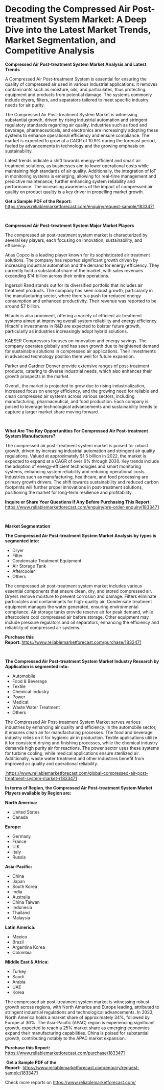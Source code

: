 <p><h1>Decoding the Compressed Air Post-treatment System Market: A Deep Dive into the Latest Market Trends, Market Segmentation, and Competitive Analysis</h1></p><p><strong>Compressed Air Post-treatment System Market Analysis and Latest Trends</strong></p>
<p><p>A Compressed Air Post-treatment System is essential for ensuring the quality of compressed air used in various industrial applications. It removes contaminants such as moisture, oils, and particulates, thus protecting equipment and products from potential damage. The systems commonly include dryers, filters, and separators tailored to meet specific industry needs for air purity.</p><p>The Compressed Air Post-treatment System Market is witnessing substantial growth, driven by rising industrial automation and stringent regulatory standards regarding air quality. Industries such as food and beverage, pharmaceuticals, and electronics are increasingly adopting these systems to enhance operational efficiency and ensure compliance. The market is expected to grow at a CAGR of 10.9% during the forecast period, fueled by advancements in technology and the growing emphasis on sustainability.</p><p>Latest trends indicate a shift towards energy-efficient and smart air treatment solutions, as businesses aim to lower operational costs while maintaining high standards of air quality. Additionally, the integration of IoT in monitoring systems is emerging, allowing for real-time management and predictive maintenance, further enhancing system reliability and performance. The increasing awareness of the impact of compressed air quality on product quality is a key driver in propelling market growth.</p></p>
<p><strong>Get a Sample PDF of the Report:&nbsp;</strong> <a href="https://www.reliablemarketforecast.com/enquiry/request-sample/1833471?utm_campaign=1893&utm_medium=2&utm_source=Github&utm_content=ia&utm_term=01012025&utm_id=compressed-air-post-treatment-system">https://www.reliablemarketforecast.com/enquiry/request-sample/1833471</a></p>
<p>&nbsp;</p>
<p><strong>Compressed Air Post-treatment System Major Market Players</strong></p>
<p><p>The compressed air post-treatment system market is characterized by several key players, each focusing on innovation, sustainability, and efficiency. </p><p>Atlas Copco is a leading player known for its sophisticated air treatment solutions. The company has reported significant growth driven by increasing industrial automation and the demand for energy efficiency. They currently hold a substantial share of the market, with sales revenues exceeding $14 billion across their entire operations.</p><p>Ingersoll Rand stands out for its diversified portfolio that includes air treatment products. The company has seen robust growth, particularly in the manufacturing sector, where there's a push for reduced energy consumption and enhanced productivity. Their revenue was reported to be around $7 billion.</p><p>Hitachi is also prominent, offering a variety of efficient air treatment systems aimed at improving overall system reliability and energy efficiency. Hitachi's investments in R&D are expected to bolster future growth, particularly as industries increasingly adopt hybrid solutions.</p><p>KAESER Compressors focuses on innovation and energy savings. The company operates globally and has seen growth due to heightened demand for sustainable solutions in compressed air applications. Their investments in advanced technology position them well for future expansion.</p><p>Parker and Gardner Denver provide extensive ranges of post-treatment products, catering to diverse industrial needs, which also enhances their growth prospects in the market.</p><p>Overall, the market is projected to grow due to rising industrialization, increased focus on energy efficiency, and the growing need for reliable and clean compressed air systems across various sectors, including manufacturing, pharmaceutical, and food production. Each company is poised to leverage technological advancements and sustainability trends to capture a larger market share moving forward.</p></p>
<p>&nbsp;</p>
<p><strong>What Are The Key Opportunities For Compressed Air Post-treatment System Manufacturers?</strong></p>
<p><p>The compressed air post-treatment system market is poised for robust growth, driven by increasing industrial automation and stringent air quality regulations. Valued at approximately $1.5 billion in 2022, the market is expected to expand at a CAGR of over 6% through 2030. Key trends include the adoption of energy-efficient technologies and smart monitoring systems, enhancing system reliability and reducing operational costs. Industries such as manufacturing, healthcare, and food processing are primary growth drivers. The shift towards sustainability and reduced carbon footprints will further propel innovations in post-treatment solutions, positioning the market for long-term resilience and profitability.</p></p>
<p><strong>Inquire or Share Your Questions If Any Before Purchasing This Report:</strong> <a href="https://www.reliablemarketforecast.com/enquiry/pre-order-enquiry/1833471?utm_campaign=1893&utm_medium=2&utm_source=Github&utm_content=ia&utm_term=01012025&utm_id=compressed-air-post-treatment-system">https://www.reliablemarketforecast.com/enquiry/pre-order-enquiry/1833471</a></p>
<p>&nbsp;</p>
<p><strong>Market Segmentation</strong></p>
<p><strong>The Compressed Air Post-treatment System Market Analysis by types is segmented into:</strong></p>
<p><ul><li>Dryer</li><li>Filter</li><li>Condensate Treatment Equipment</li><li>Air Storage Tank</li><li>Aftercooler</li><li>Others</li></ul></p>
<p><p>The compressed air post-treatment system market includes various essential components that ensure clean, dry, and stored compressed air. Dryers remove moisture to prevent corrosion and damage. Filters eliminate particulates and contaminants for high-quality air. Condensate treatment equipment manages the water generated, ensuring environmental compliance. Air storage tanks provide reserve air for peak demand, while aftercoolers cool compressed air before storage. Other equipment may include pressure regulators and oil separators, enhancing the efficiency and reliability of compressed air systems.</p></p>
<p><strong>Purchase this Report:&nbsp;</strong><a href="https://www.reliablemarketforecast.com/purchase/1833471?utm_campaign=1893&utm_medium=2&utm_source=Github&utm_content=ia&utm_term=01012025&utm_id=compressed-air-post-treatment-system">https://www.reliablemarketforecast.com/purchase/1833471</a></p>
<p>&nbsp;</p>
<p><strong>The Compressed Air Post-treatment System Market Industry Research by Application is segmented into:</strong></p>
<p><ul><li>Automobile</li><li>Food & Beverage</li><li>Textile</li><li>Chemical Industry</li><li>Power</li><li>Medical</li><li>Waste Water Treatment</li><li>Others</li></ul></p>
<p><p>The Compressed Air Post-treatment System Market serves various industries by enhancing air quality and efficiency. In the automobile sector, it ensures clean air for manufacturing processes. The food and beverage industry relies on it for hygienic air in production. Textile applications utilize it for consistent drying and finishing processes, while the chemical industry demands high purity air for reactions. The power sector uses these systems for turbine cooling, while medical applications ensure sterilized air. Additionally, waste water treatment and other industries benefit from improved air quality and operational reliability.</p></p>
<p><a href="https://www.reliablemarketforecast.com/global-compressed-air-post-treatment-system-market-r1833471?utm_campaign=1893&utm_medium=2&utm_source=Github&utm_content=ia&utm_term=01012025&utm_id=compressed-air-post-treatment-system">&nbsp;https://www.reliablemarketforecast.com/global-compressed-air-post-treatment-system-market-r1833471</a></p>
<p><strong>In terms of Region, the Compressed Air Post-treatment System Market Players available by Region are:</strong></p>
<p>
    <p> <strong> North America: </strong>
        <ul>
            <li>United States</li>
            <li>Canada</li>
        </ul>
        </p> 
    <p> <strong> Europe: </strong>
        <ul>
            <li>Germany</li>
            <li>France</li>
            <li>U.K.</li>
            <li>Italy</li>
            <li>Russia</li>
        </ul>
        </p> 
    <p> <strong> Asia-Pacific: </strong>
        <ul>
            <li>China</li>
            <li>Japan</li>
            <li>South Korea</li>
            <li>India</li>
            <li>Australia</li>
            <li>China Taiwan</li>
            <li>Indonesia</li>
            <li>Thailand</li>
            <li>Malaysia</li>
        </ul>
        </p> 
    <p> <strong> Latin America: </strong>
        <ul>
            <li>Mexico</li>
            <li>Brazil</li>
            <li>Argentina Korea</li>
            <li>Colombia</li>
        </ul>
        </p> 
    <p> <strong> Middle East & Africa: </strong>
        <ul>
            <li>Turkey</li>
            <li>Saudi</li>
            <li>Arabia</li>
            <li>UAE</li>
            <li>Korea</li>
        </ul>
    </p>
    </p>
<p><p>The compressed air post-treatment system market is witnessing robust growth across regions, with North America and Europe leading, attributed to stringent industrial regulations and technological advancements. In 2023, North America holds a market share of approximately 34%, followed by Europe at 30%. The Asia-Pacific (APAC) region is experiencing significant growth, expected to reach a 25% market share as emerging economies expand their manufacturing capabilities. China is poised for substantial growth, contributing notably to the APAC market expansion.</p></p>
<p><strong>Purchase this Report: </strong><a href="https://www.reliablemarketforecast.com/purchase/1833471?utm_campaign=1893&utm_medium=2&utm_source=Github&utm_content=ia&utm_term=01012025&utm_id=compressed-air-post-treatment-system">https://www.reliablemarketforecast.com/purchase/1833471</a></p>
<p>&nbsp;<strong>Get a Sample PDF of the Report:&nbsp;&nbsp;</strong><a href="https://www.reliablemarketforecast.com/enquiry/request-sample/1833471?utm_campaign=1893&utm_medium=2&utm_source=Github&utm_content=ia&utm_term=01012025&utm_id=compressed-air-post-treatment-system">https://www.reliablemarketforecast.com/enquiry/request-sample/1833471</a></p>
<p><strong></strong></p>
<p>Check more reports on <a href="https://www.reliablemarketforecast.com/?utm_campaign=1893&utm_medium=2&utm_source=Github&utm_content=ia&utm_term=01012025&utm_id=compressed-air-post-treatment-system">https://www.reliablemarketforecast.com/</a></p>
